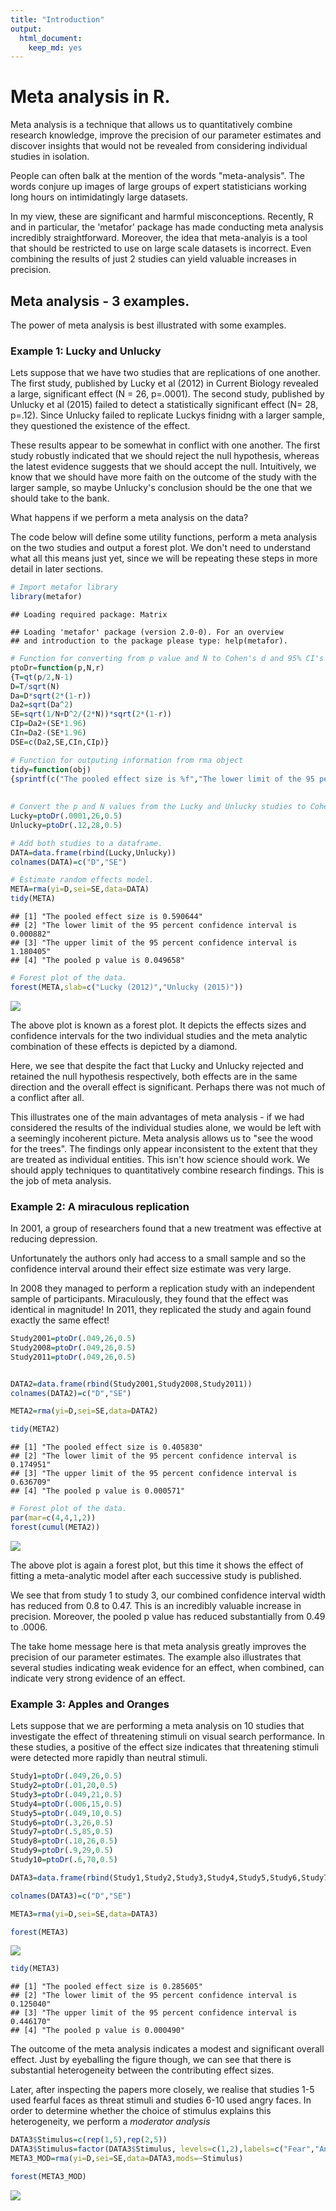 ```yaml
---
title: "Introduction"
output: 
  html_document: 
    keep_md: yes
---
```




# Meta analysis in R.


Meta analysis is a technique that allows us to quantitatively combine research knowledge, improve the precision of our parameter estimates and discover insights that would not be revealed from considering individual studies in isolation.

People can often balk at the mention of the words "meta-analysis". The words conjure up images of large groups of expert statisticians working long hours on intimidatingly large datasets.

In my view, these are significant and harmful misconceptions. Recently, R and in particular, the 'metafor' package has made conducting meta analysis incredibly straightforward. Moreover, the idea that meta-analyis is a tool that should be restricted to use on large scale datasets is incorrect. Even combining the results of just 2 studies can yield valuable increases in precision.

## Meta analysis - 3 examples.

The power of meta analysis is best illustrated with some examples.

### Example 1: Lucky and Unlucky


Lets suppose that we have two studies that are replications of one another. The first study, published by Lucky et al (2012) in Current Biology revealed a large, significant effect (N = 26, p=.0001). The second study, published by Unlucky et al (2015) failed to detect a statistically significant effect (N= 28, p=.12). Since Unlucky failed to replicate Luckys finidng with a larger sample, they questioned the existence of the effect. 

These results appear to be somewhat in conflict with one another. The first study robustly indicated that we should reject the null hypothesis, whereas the latest evidence suggests that we should accept the null. Intuitively, we know that we should have more faith on the outcome of the study with the larger sample, so maybe Unlucky's conclusion should be the one that we should take to the bank.

What happens if we perform a meta analysis on the data?

The code below will define some utility functions, perform a meta analysis on the two studies and output a forest plot. We don't need to understand what all this means just yet, since we will be repeating these steps in more detail in later sections. 


```r
# Import metafor library
library(metafor)
```

```
## Loading required package: Matrix
```

```
## Loading 'metafor' package (version 2.0-0). For an overview 
## and introduction to the package please type: help(metafor).
```

```r
# Function for converting from p value and N to Cohen's d and 95% CI's
ptoDr=function(p,N,r)
{T=qt(p/2,N-1)
D=T/sqrt(N)
Da=D*sqrt(2*(1-r))
Da2=sqrt(Da^2)
SE=sqrt(1/N+D^2/(2*N))*sqrt(2*(1-r))
CIp=Da2+(SE*1.96)
CIn=Da2-(SE*1.96)
DSE=c(Da2,SE,CIn,CIp)}

# Function for outputing information from rma object
tidy=function(obj)
{sprintf(c("The pooled effect size is %f","The lower limit of the 95 percent confidence interval is %f","The upper limit of the 95 percent confidence interval is %f","The pooled p value is %f"),c(obj$beta,obj$ci.lb,obj$ci.ub,obj$pval))}
  
  
# Convert the p and N values from the Lucky and Unlucky studies to Cohens d and 95% CIs
Lucky=ptoDr(.0001,26,0.5)
Unlucky=ptoDr(.12,28,0.5)

# Add both studies to a dataframe.
DATA=data.frame(rbind(Lucky,Unlucky))
colnames(DATA)=c("D","SE")

# Estimate random effects model.
META=rma(yi=D,sei=SE,data=DATA)
tidy(META)
```

```
## [1] "The pooled effect size is 0.590644"                               
## [2] "The lower limit of the 95 percent confidence interval is 0.000882"
## [3] "The upper limit of the 95 percent confidence interval is 1.180405"
## [4] "The pooled p value is 0.049658"
```


```r
# Forest plot of the data.
forest(META,slab=c("Lucky (2012)","Unlucky (2015)"))
```

![](CH_01_Introduction_files/figure-html/unnamed-chunk-2-1.png)<!-- -->


The above plot is known as a forest plot. It depicts the effects sizes and confidence intervals for the two individual studies and the meta analytic combination of these effects is depicted by a diamond.

Here, we see that despite the fact that Lucky and Unlucky rejected and retained the null hypothesis respectively, both effects are in the same direction and the overall effect is significant. Perhaps there was not much of a conflict after all.

This illustrates one of the main advantages of meta analysis - if we had considered the results of the individual studies alone, we would be left with a seemingly incoherent picture. Meta analysis allows us to "see the wood for the trees". The findings only appear inconsistent to the extent that they are treated as individual entities. This isn't how science should work. We should apply techniques to quantitatively combine research findings. This is the job of meta analysis. 


### Example 2: A miraculous replication


In 2001, a group of researchers found that a new treatment was effective at reducing depression. 

Unfortunately the authors only had access to a small sample and so the confidence interval around their effect size estimate was very large.

In 2008 they managed to perform a replication study with an independent sample of participants. Miraculously, they found that the effect was identical in magnitude! In 2011, they replicated the study and again found exactly the same effect!


```r
Study2001=ptoDr(.049,26,0.5)
Study2008=ptoDr(.049,26,0.5)
Study2011=ptoDr(.049,26,0.5)


DATA2=data.frame(rbind(Study2001,Study2008,Study2011))
colnames(DATA2)=c("D","SE")

META2=rma(yi=D,sei=SE,data=DATA2)

tidy(META2)
```

```
## [1] "The pooled effect size is 0.405830"                               
## [2] "The lower limit of the 95 percent confidence interval is 0.174951"
## [3] "The upper limit of the 95 percent confidence interval is 0.636709"
## [4] "The pooled p value is 0.000571"
```


```r
# Forest plot of the data.
par(mar=c(4,4,1,2))
forest(cumul(META2))
```

![](CH_01_Introduction_files/figure-html/unnamed-chunk-4-1.png)<!-- -->

The above plot is again a forest plot, but this time it shows the effect of fitting a meta-analytic model after each successive study is published. 

We see that from study 1 to study 3, our combined confidence interval width has reduced from 0.8 to 0.47. This is an incredibly valuable increase in precision. Moreover, the pooled p value has reduced substantially from 0.49 to .0006. 

The take home message here is that meta analysis greatly improves the precision of our parameter estimates. The example also illustrates that several studies indicating weak evidence for an effect, when combined, can indicate very strong evidence of an effect.


### Example 3: Apples and Oranges

Lets suppose that we are performing a meta analysis on 10 studies that investigate the effect of threatening stimuli on visual search performance. In these studies, a positive of the effect size indicates that threatening stimuli were detected more rapidly than neutral stimuli.


```r
Study1=ptoDr(.049,26,0.5)
Study2=ptoDr(.01,20,0.5)
Study3=ptoDr(.049,21,0.5)
Study4=ptoDr(.006,15,0.5)
Study5=ptoDr(.049,10,0.5)
Study6=ptoDr(.3,26,0.5)
Study7=ptoDr(.5,85,0.5)
Study8=ptoDr(.10,26,0.5)
Study9=ptoDr(.9,29,0.5)
Study10=ptoDr(.6,70,0.5)

DATA3=data.frame(rbind(Study1,Study2,Study3,Study4,Study5,Study6,Study7,Study8,Study9,Study10))

colnames(DATA3)=c("D","SE")

META3=rma(yi=D,sei=SE,data=DATA3)

forest(META3)
```

![](CH_01_Introduction_files/figure-html/unnamed-chunk-5-1.png)<!-- -->

```r
tidy(META3)
```

```
## [1] "The pooled effect size is 0.285605"                               
## [2] "The lower limit of the 95 percent confidence interval is 0.125040"
## [3] "The upper limit of the 95 percent confidence interval is 0.446170"
## [4] "The pooled p value is 0.000490"
```


The outcome of the meta analysis indicates a modest and significant overall effect. Just by eyeballing the figure though, we can see that there is substantial heterogeneity between the contributing effect sizes. 

Later, after inspecting the papers more closely, we realise that studies 1-5 used fearful faces as threat stimuli and studies 6-10 used angry faces. In order to determine whether the choice of stimulus explains this heterogeneity, we perform a *moderator analysis* 


```r
DATA3$Stimulus=c(rep(1,5),rep(2,5))
DATA3$Stimulus=factor(DATA3$Stimulus, levels=c(1,2),labels=c("Fear","Angry"))
META3_MOD=rma(yi=D,sei=SE,data=DATA3,mods=~Stimulus)

forest(META3_MOD)
```

![](CH_01_Introduction_files/figure-html/unnamed-chunk-6-1.png)<!-- -->
